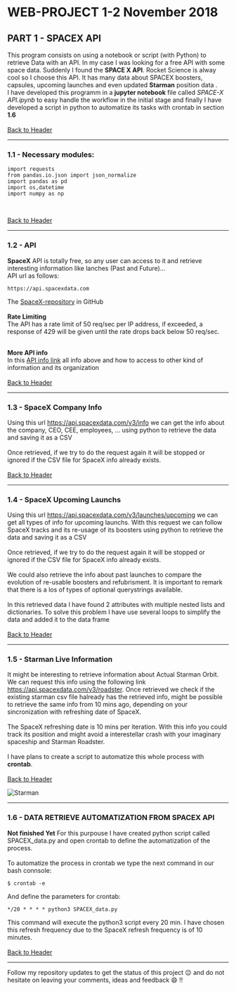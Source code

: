 # WEB-PROJECT 1-2 November 2018
## PART 1 - SPACEX API
This program consists on using a notebook or script (with Python) to retrieve Data with an API. In my case I was looking for a free API with some space data. Suddenly I found the **SPACE X API**. Rocket Science is alway cool so I choose this API. It has many data about SPACEX boosters, capsules, upcoming launches and even updated **Starman** position data .<br>
I have developed this programm in a **jupyter notebook** file called *SPACE-X API.ipynb* to easy handle the workflow in the initial stage and finally I have developed a script in python to automatize its tasks with crontab in section **1.6**
<br><br>
[Back to Header](#web\-project-1\-2-november-2018)
<br>

___
### 1.1 - Necessary modules:
```
import requests
from pandas.io.json import json_normalize
import pandas as pd
import os,datetime
import numpy as np
```
<br>

[Back to Header](#web\-project-1\-2-november-2018)
<br>

___
### 1.2 - API
**SpaceX** API is totally free, so any user can access to it and retrieve interesting information like lanches (Past and Future)...<br>
API url as follows:
```
https://api.spacexdata.com
```
The [SpaceX-repository](https://github.com/r-spacex) in GitHub<br><br>
**Rate Limiting**<br>
The API has a rate limit of 50 req/sec per IP address, if exceeded, a response of 429 will be given until the rate drops back below 50 req/sec.<br><br>

**More API info**<br>
In this [API info link](https://documenter.getpostman.com/view/2025350/RWaEzAiG) all info above and how to access to other kind of information and its organization
<br><br>
[Back to Header](#web\-project-1\-2-november-2018)
<br>

___
### 1.3 - SpaceX Company Info
Using this url https://api.spacexdata.com/v3/info we can get the info about the company, CEO, CEE, employees, ... using python to retrieve the data and saving it as a CSV<br><br>
Once retrieved, if we try to do the request again it will be stopped or ignored if the CSV file for SpaceX info already exists.
<br><br>
[Back to Header](#web\-project-1\-2-november-2018)
<br>

___
### 1.4 - SpaceX Upcoming Launchs
Using this url https://api.spacexdata.com/v3/launches/upcoming we can get all types of info for upcoming launchs. With this request we can follow SpaceX tracks and its re-usage of its boosters using python to retrieve the data and saving it as a CSV<br><br>
Once retrieved, if we try to do the request again it will be stopped or ignored if the CSV file for SpaceX info already exists.<br><br>
We could also retrieve the info about past launches to compare the evolution of re-usable boosters and refubrisment. It is important to remark that there is a los of types of optional querystrings available.<br><br>
In this retrieved data I have found 2 attributes with multiple nested lists and dictionaries. To solve this problem I have use several loops to simplify the data and added it to the data frame
<br><br>
[Back to Header](#web\-project-1\-2-november-2018)
<br>

___
### 1.5 - Starman Live Information
It might be interesting to retrieve information about Actual Starman Orbit. We can request this info using the following link https://api.spacexdata.com/v3/roadster. Once retrieved we check if the existing starman csv file halready has the retrieved info, might be possible to retrieve the same info from 10 mins ago, depending on your sincronization with refreshing date of SpaceX.<br><br>
The SpaceX refreshing date is 10 mins per iteration. With this info you could track its position and might avoid a interestellar crash with your imaginary spaceship and Starman Roadster.<br><br>
I have plans to create a script to automatize this whole process with **crontab**.
<br><br>
[Back to Header](#web\-project-1\-2-november-2018)
<br>

![Starman](https://farm5.staticflickr.com/4702/40110298232_91b32d0cc0_b.jpg)
<br>

___
### 1.6 - DATA RETRIEVE AUTOMATIZATION FROM SPACEX API
**Not finished Yet**
For this purpouse I have created python script called SPACEX_data.py and open crontab to define the automatization of the process. <br><br>
To automatize the process in crontab we type the next command in our bash connsole:
```
$ crontab -e
```
And define the parameters for crontab:
```
*/20 * * * * python3 SPACEX_data.py
```
This command will execute the python3 script every 20 min. I have chosen this refresh frequency due to the SpaceX refresh frequency is of 10 minutes.
<br><br>
[Back to Header](#web\-project-1\-2-november-2018)
<br>

____
Follow my repository updates to get the status of this project :wink: and do not hesitate on leaving your comments, ideas and feedback :smile: !!